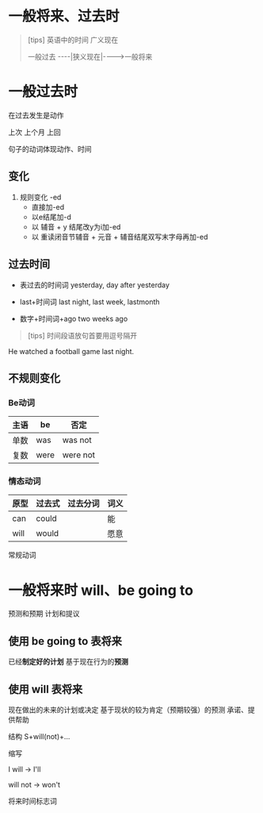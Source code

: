 # 一般将来、过去时

>[tips] 英语中的时间
> 广义现在
>
> 一般过去 ----|狭义现在|---->一般将来
# 一般过去时

在过去发生是动作

上次 上个月 上回

句子的动词体现动作、时间

## 变化
1. 规则变化 -ed
    - 直接加-ed
    - 以e结尾加-d
    - 以 辅音 + y 结尾改y为i加-ed
    - 以 重读闭音节辅音 + 元音 + 辅音结尾双写末字母再加-ed

## 过去时间

- 表过去的时间词
    yesterday, day after yesterday

- last+时间词
    last night, last week, lastmonth

- 数字+时间词+ago
    two weeks ago

> [tips] 
> 时间段语放句首要用逗号隔开

He watched a football game last night.

## 不规则变化

### Be动词

|主语|be|否定|
|----|--|---|
|单数|was|was not|
|复数|were|were not|

### 情态动词

|原型|过去式|过去分词|词义|
|----|-----|-------|----|
|can|could||能|
|will|would||愿意|

常规动词

# 一般将来时 will、be going to

预测和预期
计划和提议

## 使用 be going to 表将来
已经**制定好的计划**
基于现在行为的**预测**

## 使用 will 表将来
现在做出的未来的计划或决定
基于现状的较为肯定（预期较强）的预测
承诺、提供帮助

结构
S+will(not)+…

缩写

I will -> I'll

will not -> won't

将来时间标志词




